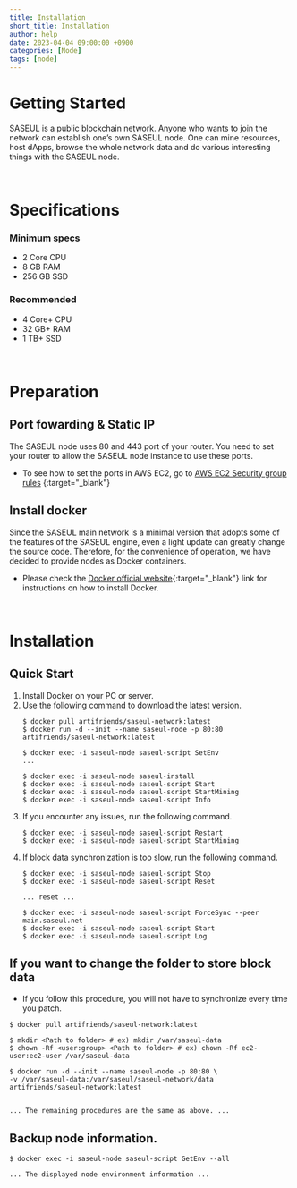 ```yaml
---
title: Installation
short_title: Installation
author: help
date: 2023-04-04 09:00:00 +0900
categories: [Node]
tags: [node]
---
```


# Getting Started

SASEUL is a public blockchain network. Anyone who wants to join the network can establish one’s own SASEUL node. One can
mine resources, host dApps, browse the whole network data and do various interesting things with the SASEUL node.

<br>

# Specifications

### Minimum specs

* 2 Core CPU
* 8 GB RAM
* 256 GB SSD

### Recommended

* 4 Core+ CPU
* 32 GB+ RAM
* 1 TB+ SSD

<br>

# Preparation

## Port fowarding & Static IP

The SASEUL node uses 80 and 443 port of your router. You need to set your router to allow the SASEUL node instance to
use these ports.

* To see how to set the ports in AWS EC2, go
to [AWS EC2 Security group rules](https://docs.aws.amazon.com/AWSEC2/latest/UserGuide/security-group-rules.html)
{:target="_blank"}

## Install docker

Since the SASEUL main network is a minimal version that adopts some of the features of the SASEUL engine, 
even a light update can greatly change the source code. 
Therefore, for the convenience of operation, we have decided to provide nodes as Docker containers.

* Please check the [Docker official website](https://docs.docker.com/engine/install/){:target="_blank"}
link for instructions on how to install Docker.

<br>

# Installation

## Quick Start

1. Install Docker on your PC or server.
2. Use the following command to download the latest version.
    ```shell
    $ docker pull artifriends/saseul-network:latest
    $ docker run -d --init --name saseul-node -p 80:80 artifriends/saseul-network:latest
    
    $ docker exec -i saseul-node saseul-script SetEnv
    ...
    
    $ docker exec -i saseul-node saseul-install
    $ docker exec -i saseul-node saseul-script Start
    $ docker exec -i saseul-node saseul-script StartMining 
    $ docker exec -i saseul-node saseul-script Info
    ```
3. If you encounter any issues, run the following command.
   ```shell
   $ docker exec -i saseul-node saseul-script Restart
   $ docker exec -i saseul-node saseul-script StartMining
   ```
4. If block data synchronization is too slow, run the following command.
   ```shell
   $ docker exec -i saseul-node saseul-script Stop
   $ docker exec -i saseul-node saseul-script Reset
   
   ... reset ...
   
   $ docker exec -i saseul-node saseul-script ForceSync --peer main.saseul.net
   $ docker exec -i saseul-node saseul-script Start
   $ docker exec -i saseul-node saseul-script Log
   ```

## If you want to change the folder to store block data

* If you follow this procedure, you will not have to synchronize every time you patch.

```shell
$ docker pull artifriends/saseul-network:latest

$ mkdir <Path to folder> # ex) mkdir /var/saseul-data
$ chown -Rf <user:group> <Path to folder> # ex) chown -Rf ec2-user:ec2-user /var/saseul-data

$ docker run -d --init --name saseul-node -p 80:80 \
-v /var/saseul-data:/var/saseul/saseul-network/data artifriends/saseul-network:latest
    

... The remaining procedures are the same as above. ...
```

## Backup node information.
```shell
$ docker exec -i saseul-node saseul-script GetEnv --all

... The displayed node environment information ...
```